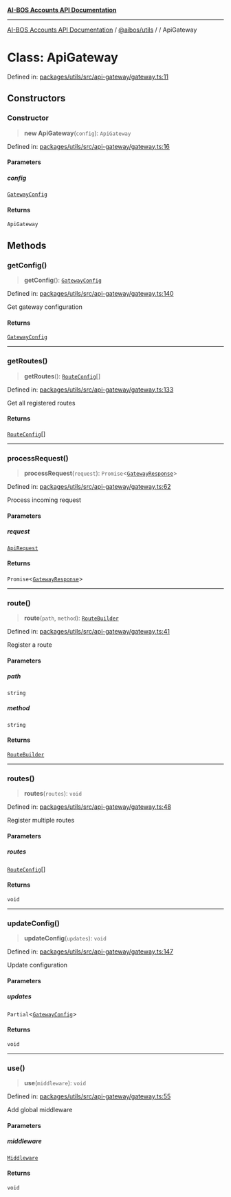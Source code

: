 [**AI-BOS Accounts API Documentation**](../../../README.md)

***

[AI-BOS Accounts API Documentation](../../../README.md) / [@aibos/utils](../README.md) / [](../README.md) / ApiGateway

# Class: ApiGateway

Defined in: [packages/utils/src/api-gateway/gateway.ts:11](https://github.com/pohlai88/accounts/blob/48103fb36d28b2b9bfb33472b6de2f719773cde9/packages/utils/src/api-gateway/gateway.ts#L11)

## Constructors

### Constructor

> **new ApiGateway**(`config`): `ApiGateway`

Defined in: [packages/utils/src/api-gateway/gateway.ts:16](https://github.com/pohlai88/accounts/blob/48103fb36d28b2b9bfb33472b6de2f719773cde9/packages/utils/src/api-gateway/gateway.ts#L16)

#### Parameters

##### config

[`GatewayConfig`](../interfaces/GatewayConfig.md)

#### Returns

`ApiGateway`

## Methods

### getConfig()

> **getConfig**(): [`GatewayConfig`](../interfaces/GatewayConfig.md)

Defined in: [packages/utils/src/api-gateway/gateway.ts:140](https://github.com/pohlai88/accounts/blob/48103fb36d28b2b9bfb33472b6de2f719773cde9/packages/utils/src/api-gateway/gateway.ts#L140)

Get gateway configuration

#### Returns

[`GatewayConfig`](../interfaces/GatewayConfig.md)

***

### getRoutes()

> **getRoutes**(): [`RouteConfig`](../interfaces/RouteConfig.md)[]

Defined in: [packages/utils/src/api-gateway/gateway.ts:133](https://github.com/pohlai88/accounts/blob/48103fb36d28b2b9bfb33472b6de2f719773cde9/packages/utils/src/api-gateway/gateway.ts#L133)

Get all registered routes

#### Returns

[`RouteConfig`](../interfaces/RouteConfig.md)[]

***

### processRequest()

> **processRequest**(`request`): `Promise`\<[`GatewayResponse`](../interfaces/GatewayResponse.md)\>

Defined in: [packages/utils/src/api-gateway/gateway.ts:62](https://github.com/pohlai88/accounts/blob/48103fb36d28b2b9bfb33472b6de2f719773cde9/packages/utils/src/api-gateway/gateway.ts#L62)

Process incoming request

#### Parameters

##### request

[`ApiRequest`](../interfaces/ApiRequest.md)

#### Returns

`Promise`\<[`GatewayResponse`](../interfaces/GatewayResponse.md)\>

***

### route()

> **route**(`path`, `method`): [`RouteBuilder`](RouteBuilder.md)

Defined in: [packages/utils/src/api-gateway/gateway.ts:41](https://github.com/pohlai88/accounts/blob/48103fb36d28b2b9bfb33472b6de2f719773cde9/packages/utils/src/api-gateway/gateway.ts#L41)

Register a route

#### Parameters

##### path

`string`

##### method

`string`

#### Returns

[`RouteBuilder`](RouteBuilder.md)

***

### routes()

> **routes**(`routes`): `void`

Defined in: [packages/utils/src/api-gateway/gateway.ts:48](https://github.com/pohlai88/accounts/blob/48103fb36d28b2b9bfb33472b6de2f719773cde9/packages/utils/src/api-gateway/gateway.ts#L48)

Register multiple routes

#### Parameters

##### routes

[`RouteConfig`](../interfaces/RouteConfig.md)[]

#### Returns

`void`

***

### updateConfig()

> **updateConfig**(`updates`): `void`

Defined in: [packages/utils/src/api-gateway/gateway.ts:147](https://github.com/pohlai88/accounts/blob/48103fb36d28b2b9bfb33472b6de2f719773cde9/packages/utils/src/api-gateway/gateway.ts#L147)

Update configuration

#### Parameters

##### updates

`Partial`\<[`GatewayConfig`](../interfaces/GatewayConfig.md)\>

#### Returns

`void`

***

### use()

> **use**(`middleware`): `void`

Defined in: [packages/utils/src/api-gateway/gateway.ts:55](https://github.com/pohlai88/accounts/blob/48103fb36d28b2b9bfb33472b6de2f719773cde9/packages/utils/src/api-gateway/gateway.ts#L55)

Add global middleware

#### Parameters

##### middleware

[`Middleware`](../interfaces/Middleware.md)

#### Returns

`void`
